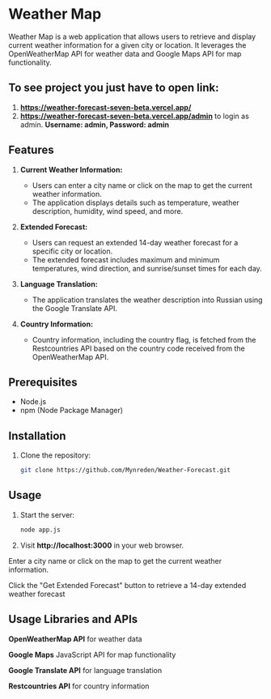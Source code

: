 # Weather Map

Weather Map is a web application that allows users to retrieve and display current weather information for a given city or location. It leverages the OpenWeatherMap API for weather data and Google Maps API for map functionality.

## To see project you just have to open link:
 1. **https://weather-forecast-seven-beta.vercel.app/**
 2. **https://weather-forecast-seven-beta.vercel.app/admin** to login as admin. **Username: admin, Password: admin**
    


## Features

1. **Current Weather Information:**
   - Users can enter a city name or click on the map to get the current weather information.
   - The application displays details such as temperature, weather description, humidity, wind speed, and more.

2. **Extended Forecast:**
   - Users can request an extended 14-day weather forecast for a specific city or location.
   - The extended forecast includes maximum and minimum temperatures, wind direction, and sunrise/sunset times for each day.

3. **Language Translation:**
   - The application translates the weather description into Russian using the Google Translate API.

4. **Country Information:**
   - Country information, including the country flag, is fetched from the Restcountries API based on the country code received from the OpenWeatherMap API.

## Prerequisites

- Node.js
- npm (Node Package Manager)

## Installation

1. Clone the repository:

   ```bash
   git clone https://github.com/Mynreden/Weather-Forecast.git
## Usage
1. Start the server:

   ```bash
   node app.js

2. Visit **http://localhost:3000** in your web browser.

Enter a city name or click on the map to get the current weather information.

Click the "Get Extended Forecast" button to retrieve a 14-day extended weather forecast

## Usage Libraries and APIs

**OpenWeatherMap API** for weather data

**Google Maps** JavaScript API for map functionality

**Google Translate API** for language translation

**Restcountries API** for country information
